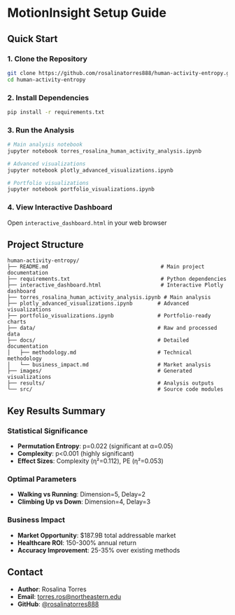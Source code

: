 # MotionInsight Setup Guide

## Quick Start

### 1. Clone the Repository
```bash
git clone https://github.com/rosalinatorres888/human-activity-entropy.git
cd human-activity-entropy
```

### 2. Install Dependencies
```bash
pip install -r requirements.txt
```

### 3. Run the Analysis
```bash
# Main analysis notebook
jupyter notebook torres_rosalina_human_activity_analysis.ipynb

# Advanced visualizations
jupyter notebook plotly_advanced_visualizations.ipynb

# Portfolio visualizations
jupyter notebook portfolio_visualizations.ipynb
```

### 4. View Interactive Dashboard
Open `interactive_dashboard.html` in your web browser

## Project Structure
```
human-activity-entropy/
├── README.md                                    # Main project documentation
├── requirements.txt                             # Python dependencies
├── interactive_dashboard.html                   # Interactive Plotly dashboard
├── torres_rosalina_human_activity_analysis.ipynb # Main analysis
├── plotly_advanced_visualizations.ipynb        # Advanced visualizations
├── portfolio_visualizations.ipynb              # Portfolio-ready charts
├── data/                                       # Raw and processed data
├── docs/                                       # Detailed documentation
│   ├── methodology.md                          # Technical methodology
│   └── business_impact.md                      # Market analysis
├── images/                                     # Generated visualizations
├── results/                                    # Analysis outputs
└── src/                                        # Source code modules
```

## Key Results Summary

### Statistical Significance
- **Permutation Entropy**: p=0.022 (significant at α=0.05)
- **Complexity**: p<0.001 (highly significant)
- **Effect Sizes**: Complexity (η²=0.112), PE (η²=0.053)

### Optimal Parameters
- **Walking vs Running**: Dimension=5, Delay=2
- **Climbing Up vs Down**: Dimension=4, Delay=3

### Business Impact
- **Market Opportunity**: $187.9B total addressable market
- **Healthcare ROI**: 150-300% annual return
- **Accuracy Improvement**: 25-35% over existing methods

## Contact
- **Author**: Rosalina Torres
- **Email**: torres.ros@northeastern.edu
- **GitHub**: [@rosalinatorres888](https://github.com/rosalinatorres888)
